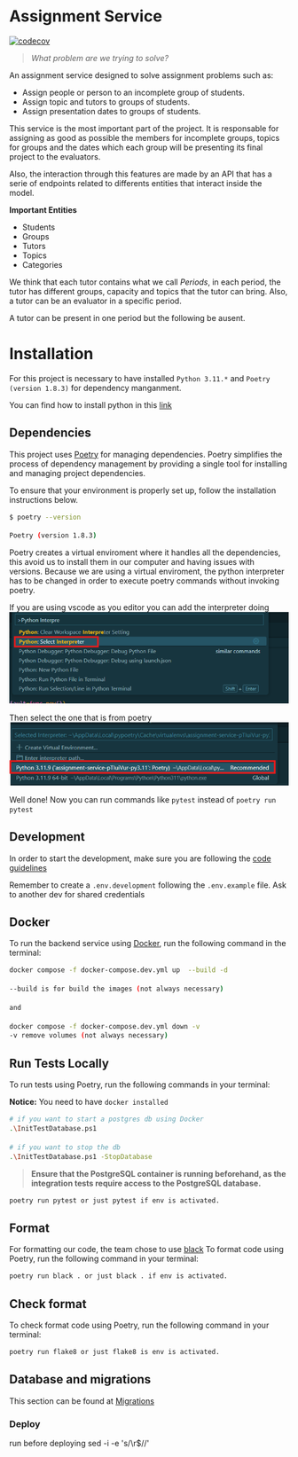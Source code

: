 # Assignment Service

[![codecov](https://codecov.io/gh/trabajo-profesional-fiuba/assignment-service/graph/badge.svg?token=88MT80VD78)](https://codecov.io/gh/trabajo-profesional-fiuba/assignment-service)

> _What problem are we trying to solve?_

An assignment service designed to solve assignment problems such as:

- Assign people or person to an incomplete group of students.
- Assign topic and tutors to groups of students.
- Assign presentation dates to groups of students.

This service is the most important part of the project. It is responsable for assigning as good as possible 
the members for incomplete groups, topics for groups and the dates which each group will be presenting its
final project to the evaluators.

Also, the interaction through this features are made by an API that has a serie of endpoints related to differents entities that interact inside the model.

**Important Entities**
- Students
- Groups
- Tutors
- Topics
- Categories

We think that each tutor contains what we call _Periods_, in each period, the tutor has different groups, capacity and topics that the tutor can bring. Also, a tutor can be an evaluator in a specific period.

A tutor can be present in one period but the following be ausent.

# Installation 

For this project is necessary to have  installed ``Python 3.11.*`` and ``Poetry (version 1.8.3)`` for dependency manganment.

You can find how to install python in this [link](https://www.python.org/downloads/release/python-3110/)

## Dependencies

This project uses [Poetry](https://python-poetry.org/) for managing dependencies. Poetry simplifies the process of dependency management by providing a single tool for installing and managing project dependencies. 

To ensure that your environment is properly set up, follow the installation instructions below.

```bash
$ poetry --version

Poetry (version 1.8.3)
```
Poetry creates a virtual enviroment where it handles all the dependencies, this avoid us to install them in our computer and having issues with versions.
Because we are using a virtual enviroment, the python interpreter has to be changed in order to execute poetry commands without invoking poetry.

If you are using vscode as you editor you can add the interpreter doing
![interpreter](docs\image.png)

Then select the one that is from poetry 
![alt text](docs\image-1.png)

Well done! Now you can run commands like `pytest` instead of `poetry run pytest`

## Development

In order to start the development, make sure you are following the [code guidelines](https://github.com/trabajo-profesional-fiuba/.github/blob/main/profile/code_guidelines.md)

Remember to create a `.env.development` following the `.env.example` file. Ask to another dev for shared credentials

## Docker

To run the backend service using [Docker](https://docs.docker.com/), run the following command in the terminal:

```bash
docker compose -f docker-compose.dev.yml up  --build -d

--build is for build the images (not always necessary)

and 

docker compose -f docker-compose.dev.yml down -v
-v remove volumes (not always necessary)
```

## Run Tests Locally

To run tests using Poetry, run the following commands in your terminal:

**Notice:** You need to have `docker installed`

```bash
# if you want to start a postgres db using Docker
.\InitTestDatabase.ps1

# if you want to stop the db
.\InitTestDatabase.ps1 -StopDatabase
```

> **Ensure that the PostgreSQL container is running beforehand, as the integration tests require access to the PostgreSQL database.**

```bash
poetry run pytest or just pytest if env is activated.
```

## Format

For formatting our code, the team chose to use [black](https://black.readthedocs.io/en/stable/index.html)
To format code using Poetry, run the following command in your terminal:

```bash
poetry run black . or just black . if env is activated.
```

## Check format

To check format code using Poetry, run the following command in your terminal:

```bash
poetry run flake8 or just flake8 is env is activated.
```

## Database and migrations

This section can be found at [Migrations](https://github.com/trabajo-profesional-fiuba/assignment-service/blob/main/alembic/README.md)
### Deploy

run before deploying
sed -i -e 's/\r$//'
